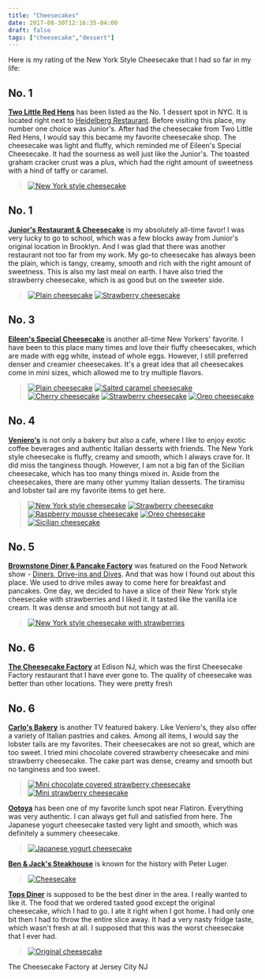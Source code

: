 ```yaml
---
title: "Cheesecakes"
date: 2017-08-30T12:16:35-04:00
draft: false
tags: ["cheesecake","dessert"]
---
```

Here is my rating of the New York Style Cheesecake that I had so far in my life:

No. 1
------------------
**[Two Little Red Hens](http://www.yelp.com/biz/two-little-red-hens-new-york-4?hrid=vYyFc9rWneRGCZCsmM73cA)** has been listed as the No. 1 dessert spot in NYC. It is located right next to  [Heidelberg Restaurant](http://www.yelp.com/biz/heidelberg-restaurant-new-york?hrid=Q5D6jlZ50C1QjfJtwuNsAA). Before visiting this place, my number one choice was Junior's. After had the cheesecake from Two Little Red Hens, I would say this became my favorite cheesecake shop. The cheesecake was light and fluffy, which reminded me of Eileen's Special Cheesecake. It had the sourness as well just like the Junior's. The toasted graham cracker crust was a plus, which had the right amount of sweetness with a hind of taffy or caramel.

> [![New York style cheesecake](https://s3-media1.fl.yelpcdn.com/bphoto/GNjUmwvdlHy1abN6bCvEcw/o.jpg "New York style cheesecake")](https://www.yelp.com/biz_photos/two-little-red-hens-new-york-4?select=GNjUmwvdlHy1abN6bCvEcw&reviewid=vYyFc9rWneRGCZCsmM73cA)

No. 1
------------------
**[Junior's Restaurant & Cheesecake](https://www.yelp.com/biz/juniors-restaurant-and-cheesecake-new-york?hrid=gMTLJYYdpv4_D7DJpHyh4Q)** is my absolutely all-time favor! I was very lucky to go to school, which was a few blocks away from Junior's original location in Brooklyn. And I was glad that there was another restaurant not too far from my work. My go-to cheesecake has always been the plain, which is tangy, creamy, smooth and rich with the right amount of sweetness. This is also my last meal on earth. I have also tried the strawberry cheesecake, which is as good but on the sweeter side.

> [![Plain cheesecake](https://s3-media2.fl.yelpcdn.com/bphoto/097jldQWTNnuCzEI0E6-1w/o.jpg "Plain cheesecake")](https://www.yelp.com/biz_photos/juniors-restaurant-and-cheesecake-new-york?select=097jldQWTNnuCzEI0E6-1w&reviewid=gMTLJYYdpv4_D7DJpHyh4Q) [![Strawberry cheesecake](https://s3-media3.fl.yelpcdn.com/bphoto/COi_MgEXsTb-ugSf4aow3w/o.jpg "Strawberry cheesecake")](https://www.yelp.com/biz_photos/juniors-restaurant-and-cheesecake-new-york?select=COi_MgEXsTb-ugSf4aow3w&reviewid=gMTLJYYdpv4_D7DJpHyh4Q)

No. 3
------------------
**[Eileen's Special Cheesecake](https://www.yelp.com/biz/eileens-special-cheesecake-new-york?hrid=Q5Ffp6p6o7hmxp3fcXhdlA)** is another all-time New Yorkers' favorite. I have been to this place many times and love their fluffy cheesecakes, which are made with egg white, instead of whole eggs. However, I still preferred denser and creamier cheesecakes. It's a great idea that all cheesecakes come in mini sizes, which allowed me to try multiple flavors.

> [![Plain cheesecake](https://s3-media2.fl.yelpcdn.com/bphoto/wpG1IbI616fkFh4h1zknfA/o.jpg "Plain cheesecake")](https://www.yelp.com/biz_photos/eileens-special-cheesecake-new-york?select=wpG1IbI616fkFh4h1zknfA&reviewid=Q5Ffp6p6o7hmxp3fcXhdlA) [![Salted caramel cheesecake](https://s3-media2.fl.yelpcdn.com/bphoto/TPn8hiIFJv1VumpbmRrKzg/o.jpg "Salted caramel cheesecake")](https://www.yelp.com/biz_photos/eileens-special-cheesecake-new-york?select=TPn8hiIFJv1VumpbmRrKzg&reviewid=Q5Ffp6p6o7hmxp3fcXhdlA) [![Cherry cheesecake](https://s3-media4.fl.yelpcdn.com/bphoto/Suc7mVsU4-hQtPq1P97MiA/o.jpg "Cherry cheesecake")](https://www.yelp.com/biz_photos/eileens-special-cheesecake-new-york?select=Suc7mVsU4-hQtPq1P97MiA&userid=Qevuomc7vf9OHlN_dPB_rA) [![Strawberry cheesecake](https://s3-media3.fl.yelpcdn.com/bphoto/zNuAw15Z7IDqCEDdh8cFgA/o.jpg "Strawberry cheesecake")](https://www.yelp.com/biz_photos/eileens-special-cheesecake-new-york?select=zNuAw15Z7IDqCEDdh8cFgA&userid=Qevuomc7vf9OHlN_dPB_rA) [![Oreo cheesecake](https://s3-media2.fl.yelpcdn.com/bphoto/cVA1Mx2kzlMbKqYQxGgE8w/o.jpg "Oreo cheesecake")](https://www.yelp.com/biz_photos/eileens-special-cheesecake-new-york?select=cVA1Mx2kzlMbKqYQxGgE8w&userid=Qevuomc7vf9OHlN_dPB_rA)

No. 4
------------------
**[Veniero's](https://www.yelp.com/biz/venieros-new-york-2?hrid=hs6S-SRKOewsYvbNpIsUeQ)** is not only a bakery but also a cafe, where I like to enjoy exotic coffee beverages and authentic Italian desserts with friends. The New York style cheesecake is fluffy, creamy and smooth, which I always crave for. It did miss the tanginess though. However, I am not a big fan of the Sicilian cheesecake, which has too many things mixed in. Aside from the cheesecakes, there are many other yummy Italian desserts. The tiramisu and lobster tail are my favorite items to get here.

> [![New York style cheesecake](https://s3-media4.fl.yelpcdn.com/bphoto/FGZ4xcFHO6Io9pcwJ1EBUA/o.jpg "New York style cheesecake")](https://www.yelp.com/biz_photos/venieros-new-york-2?select=FGZ4xcFHO6Io9pcwJ1EBUA&userid=Qevuomc7vf9OHlN_dPB_rA) [![Strawberry cheesecake](https://s3-media2.fl.yelpcdn.com/bphoto/z7140lGuymhkqOebkk2xCA/o.jpg "Strawberry cheesecake")](https://www.yelp.com/biz_photos/venieros-new-york-2?select=z7140lGuymhkqOebkk2xCA&userid=Qevuomc7vf9OHlN_dPB_rA) [![Raspberry mousse cheesecake](https://s3-media4.fl.yelpcdn.com/bphoto/4pWYlLLI4Niw3oZyKpVUiQ/o.jpg "Raspberry mousse cheesecake")](https://www.yelp.com/biz_photos/venieros-new-york-2?select=4pWYlLLI4Niw3oZyKpVUiQ&userid=Qevuomc7vf9OHlN_dPB_rA) [![Oreo cheesecake](https://s3-media3.fl.yelpcdn.com/bphoto/VkfS8zK-qOhvun1Z9EBGuw/o.jpg "Oreo cheesecake")](https://www.yelp.com/biz_photos/venieros-new-york-2?select=VkfS8zK-qOhvun1Z9EBGuw&userid=Qevuomc7vf9OHlN_dPB_rA) [![Sicilian cheesecake](https://s3-media2.fl.yelpcdn.com/bphoto/fCj5Yy8v1LQie6hjXVZJ_Q/o.jpg "Sicilian cheesecake")](https://www.yelp.com/biz_photos/venieros-new-york-2?select=fCj5Yy8v1LQie6hjXVZJ_Q&userid=Qevuomc7vf9OHlN_dPB_rA)

No. 5
------------------
**[Brownstone Diner & Pancake Factory](https://www.yelp.com/biz/brownstone-diner-and-pancake-factory-jersey-city?hrid=RcR88cM_m-QZTiOi5yScUw)** was featured on the Food Network show - [Diners, Drive-ins and Dives](http://www.foodnetwork.com/restaurants/nj/jersey-city/brownstone-diner-restaurant). And that was how I found out about this place. We used to drive miles away to come here for breakfast and pancakes. One day, we decided to have a slice of their New York style cheesecake with strawberries and I liked it. It tasted like the vanilla ice cream. It was dense and smooth but not tangy at all.

> [![New York style cheesecake with strawberries](https://s3-media4.fl.yelpcdn.com/bphoto/q-1ClN1weu8aKClknZly4g/o.jpg "New York style cheesecake with strawberries")](https://www.yelp.com/biz_photos/brownstone-diner-and-pancake-factory-jersey-city?select=q-1ClN1weu8aKClknZly4g&userid=Qevuomc7vf9OHlN_dPB_rA)

No. 6
------------------
**[The Cheesecake Factory](https://www.yelp.com/biz/the-cheesecake-factory-edison?hrid=NCheitSe8doESREdEUhUYw)** at Edison NJ, which was the first Cheesecake Factory restaurant that I have ever gone to. The quality of cheesecake was better than other locations. They were pretty fresh



No. 6
------------------
**[Carlo's Bakery](https://www.yelp.com/biz/carlos-bakery-hoboken?hrid=rM-TmYcytQ69e0VC9754Eg)** is another TV featured bakery. Like Veniero's, they also offer a variety of Italian pastries and cakes. Among all items, I would say the lobster tails are my favorites. Their cheesecakes are not so great, which are too sweet. I tried mini chocolate covered strawberry cheesecake and mini strawberry cheesecake. The cake part was dense, creamy and smooth but no tanginess and too sweet.

> [![Mini chocolate covered strawberry cheesecake](https://s3-media3.fl.yelpcdn.com/bphoto/TUJR2XZIKOusH1QiUad_Pw/o.jpg "Mini chocolate covered strawberry cheesecake")](https://www.yelp.com/biz_photos/carlos-bakery-hoboken?select=TUJR2XZIKOusH1QiUad_Pw&userid=Qevuomc7vf9OHlN_dPB_rA) [![Mini strawberry cheesecake](https://s3-media1.fl.yelpcdn.com/bphoto/XOiiPy_Dq7TPY7VJLgs1rg/o.jpg "Mini strawberry cheesecake")](https://www.yelp.com/biz_photos/carlos-bakery-hoboken?select=XOiiPy_Dq7TPY7VJLgs1rg&userid=Qevuomc7vf9OHlN_dPB_rA)


**[Ootoya](https://www.yelp.com/biz/ootoya-chelsea-new-york?hrid=LWYNCovy40sREOxKsQij8w)** has been one of my favorite lunch spot near Flatiron. Everything was very authentic. I can always get full and satisfied from here. The Japanese yogurt cheesecake tasted very light and smooth, which was definitely a summery cheesecake.

> [![Japanese yogurt cheesecake](https://s3-media1.fl.yelpcdn.com/bphoto/0FGT_c51FzomvEY3NbObeg/o.jpg "Japanese yogurt cheesecake")](https://www.yelp.com/biz_photos/ootoya-chelsea-new-york?select=0FGT_c51FzomvEY3NbObeg&userid=Qevuomc7vf9OHlN_dPB_rA)


**[Ben & Jack's Steakhouse](http://www.yelp.com/biz/ben-and-jacks-steakhouse-new-york-2?hrid=g4arKrG3FBQEKGfQ5wvdoQ)** is known for the history with Peter Luger.

> [![Cheesecake](https://s3-media1.fl.yelpcdn.com/bphoto/abvej0U_EodanrqUush3Lg/o.jpg "Cheesecake")](https://www.yelp.com/biz_photos/ben-and-jacks-steakhouse-new-york-2?select=abvej0U_EodanrqUush3Lg)


**[Tops Diner](http://www.yelp.com/biz/tops-diner-east-newark?hrid=_-OXJBHc-wKhKqhaQUY13w)** is supposed to be the best diner in the area. I really wanted to like it. The food that we ordered tasted good except the original cheesecake, which I had to go. I ate it right when I got home. I had only one bit then I had to throw the entire slice away. It had a very nasty fridge taste, which wasn't fresh at all. I supposed that this was the worst cheesecake that I ever had.

> [![Original cheesecake](https://s3-media3.fl.yelpcdn.com/bphoto/ZUPdqQ8yPvyhZhqFyIC1JQ/o.jpg "Original cheesecake")](https://www.yelp.com/biz_photos/tops-diner-east-newark?select=ZUPdqQ8yPvyhZhqFyIC1JQ&userid=Qevuomc7vf9OHlN_dPB_rA)

The Cheesecake Factory at Jersey City NJ
